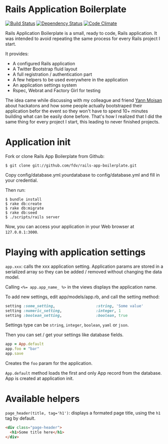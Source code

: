 Rails Application Boilerplate
=============================

[![Build Status](https://travis-ci.org/fdv/rails-app-boilerplate.png)](https://travis-ci.org/fdv/rails-app-boilerplate)
[![Dependency Status](https://gemnasium.com/fdv/rails-app-boilerplate.png)](https://gemnasium.com/fdv/rails-app-boilerplate)
[![Code Climate](https://codeclimate.com/github/fdv/rails-app-boilerplate.png)](https://codeclimate.com/github/fdv/rails-app-boilerplate)

Rails Application Boilerplate is a small, ready to code, Rails application. It was intended to avoid repeating the same process for every Rails project I start.

It provides:

* A configured Rails application 
* A Twitter Bootstrap fluid layout
* A full registration / authentication part
* A few helpers to be used everywhere in the application
* An application settings system
* Rspec, Webrat and Factory Girl for testing

The idea came while discussing with my colleague and friend [Yann Moisan](https://github.com/YannMoisan) about hackatons and how some people actually bootstraped their application befor the event so they won't have to spend 10+ minutes building what can be easily done before. That's how I realized that I did the same thing for every project I start, this leading to never finished projects.

# Application init

Fork or clone Rails App Boilerplate from Github:

    $ git clone git://github.com/fdv/rails-app-boilerplate.git

Copy config/database.yml.yourdatabase to config/database.yml and fill in your credential.

Then run:

    $ bundle install
    $ rake db:create
    $ rake db:migrate
    $ rake db:seed
    $ ./scripts/rails server

Now, you can access your application in your Web browser at `127.0.0.1:3000`.

# Playing with application settings

`app.xxx`: calls the xxx application setting. Application params are stored in a serialized array so they can be added / removed without changing the data model.

Calling `<%= app.app_name_ %>` in the views displays the application name.

To add new settings, edit app/models/app.rb, and call the setting method:

```ruby
setting :some_setting,                  :string, 'Some value'
setting :numeric_setting,               :integer, 1
setting :boolean_setting,               :boolean, true
```

Settings type can be `string`, `integer`, `boolean`, `yaml` or `json`.

Then you can set / get your settings like database fields.

```ruby
app = App.default
app.foo = "bar"
app.save
```

Creates the `foo` param for the application.

`App.default` method loads the first and only App record from the database. App is created at application init.

# Available helpers

`page_header(title, tag='h1')`: displays a formated page title, using the `h1` tag by default.

```html
<div class="page-header">
  <h1>Some title here</h1>
</div>
```